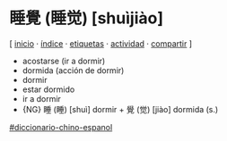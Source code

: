 # 睡覺 (睡觉) [shuìjiào]
[ [inicio](https://github.com/jucardus/jucardus.github.io/blob/main/index.md) · [índice](https://github.com/jucardus/jucardus.github.io/blob/main/indice.md) · [etiquetas](https://github.com/jucardus/jucardus.github.io/blob/main/etiquetas.md) · [actividad](https://github.com/jucardus/jucardus.github.io/blob/main/actividad.md) · [compartir](https://x.com/intent/tweet?text=%E7%9D%A1%E8%A6%BA%20(%E7%9D%A1%E8%A7%89)%20%5Bshu%C3%ACji%C3%A0o%5D%20%E2%80%94%20Diccionario%20chino-espa%C3%B1ol%0A%0A%E2%86%92%20https%3A%2F%2Fgithub.com%2Fjucardus%2Fjucardus.github.io%2Fblob%2Fmain%2Fs%2Fh%2Fu%2Fshui4-jiao4.md%0A%0A%23diccionario_chino_espanol_jucardus) ]

* acostarse (ir a dormir)
* dormida (acción de dormir)
* dormir
* estar dormido
* ir a dormir
* {NG} 睡 (睡) [shuì] dormir + 覺 (觉) [jiào] dormida (s.)

[#diccionario-chino-espanol](https://github.com/jucardus/jucardus.github.io/blob/main/d/i/diccionario-chino-espanol.md)